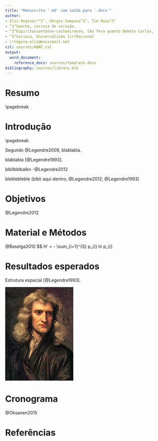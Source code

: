 ```yaml
---
title: "Manuscrito '.md' com saída para '.docx'"
author:
- Elis Regina\*^1^, Sérgio Sampaio^2^, Tim Maia^3^
- ^1^Gaúcha, carioca de coração,
- ^2^Espiritossantense-cachoeirense, tão fera quanto Bebeto Carlos,
- ^3^Carioca, Universalismo (ir)Racional
- \*regina.elis@musicmail.net
csl: sources/ABNT.csl
output:
  word_document:
    reference_docx: sources/template.docx
bibliography: sources/library.bib
---
```



<!--

ver templates em:

https://github.com/djhocking/Markdown-for-Manuscripts

http://svmiller.com/blog/2016/02/svm-r-markdown-manuscript/

http://blog.kdheepak.com/writing-papers-with-markdown.html

https://github.com/mschroen/Science.md

https://crsh.github.io/papaja_man/r-markdown-components.html#yaml-front-matter
-->

# Resumo

\pagebreak



# Introdução

\pagebreak

Segundo @Legendre2009, blablabla.

blablabla [@Legendre1993].

blbllbblbalkn -@Legendre2012

bleblebleble (blbli aqui dentro; @Legendre2012; @Legendre1993)



# Objetivos

@Legendre2012

<!-- TODO: para incluir TODO ou REVIEW -->



# Material e Métodos

@Baselga2010
$$
H' = - \sum_{i=1}^{S} p_{i} ln p_{i}

# Resultados esperados

Estrutura espacial [@Legendre1993].

<!-- a figura é centralizada pelo template.docx -->
![Figura 1. Theory](figs/isaacNewton1689.jpg)


# Cronograma

@Oksanen2015

# Referências
